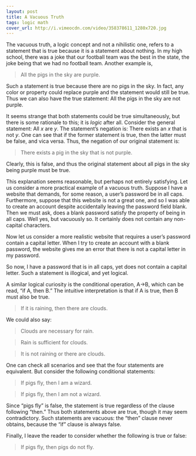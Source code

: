 ```yaml
---
layout: post
title: A Vacuous Truth
tags: logic math
cover_url: http://i.vimeocdn.com/video/358378611_1280x720.jpg
---
```


The vacuous truth, a logic concept and not a nihilistic one, refers to a statement that is true because it is a statement about nothing. In my high school, there was a joke that our football team was the best in the state, the joke being that we had no football team. Another example is,

> All the pigs in the sky are purple.

Such a statement is true because there are no pigs in the sky. In fact, any color or property could replace purple and the statement would still be true. Thus we can also have the true statement: All the pigs in the sky are not purple.

It seems strange that both statements could be true simultaneously, but there is some rationale to this; it is *logic* after all. Consider the general statement: All *x* are *y*. The statement’s negation is: There exists an *x* that is not *y*. One can see that if the former statement is true, then the latter must be false, and vica versa. Thus, the negation of our original statement is:

> There exists a pig in the sky that is not purple.

Clearly, this is false, and thus the original statement about all pigs in the sky being purple must be true.

This explanation seems reasonable, but perhaps not entirely satisfying. Let us consider a more practical example of a vacuous truth. Suppose I have a website that demands, for some reason, a user’s password be in all caps. Furthermore, suppose that this website is not a great one, and so I was able to create an account despite accidentally leaving the password field blank. Then we must ask, does a blank password satisfy the property of being in all caps. Well yes, but vacuously so. It certainly does not contain any non-capital characters.

Now let us consider a more realistic website that requires a user’s password contain a capital letter. When I try to create an account with a blank password, the website gives me an error that there is not a capital letter in my password.

So now, I have a password that is in all caps, yet does not contain a capital letter. Such a statement is illogical, and yet logical.

A similar logical curiosity is the conditional operation, A→B, which can be read, “if A, then B.” The intuitive interpretation is that if A is true, then B must also be true.

> If it is raining, then there are clouds.

We could also say:
> Clouds are necessary for rain.

> Rain is sufficient for clouds.

> It is not raining or there are clouds.

One can check all scenarios and see that the four statements are equivalent.
But consider the following conditional statements:

> If pigs fly, then I am a wizard.

> If pigs fly, then I am not a wizard.

Since “pigs fly” is false, the statement is true regardless of the clause following “then.” Thus both statements above are true, though it may seem contradictory. Such statements are vacuous: the “then” clause never obtains, because the “if” clause is always false.

Finally, I leave the reader to consider whether the following is true or false:

> If pigs fly, then pigs do not fly.
